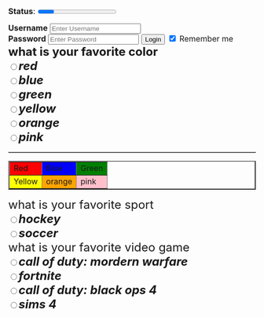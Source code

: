 <FONT SIZE=3><b>Status</b>: <progress> min="0" max="100" value="35"></progress><onclick><hide></onclick>
</progress><br/>
  <div class="container">
	  <label for="uname"><b>Username</b></label>
	  <input type="text" placeholder="Enter Username" name="uname" required><br />
	  <label for="psw"><b>Password</b></label>
	  <input type="password" placeholder="Enter Password" name="psw" required>
	  <button type="submit">Login</button>
	  <label>
		<input type="checkbox" checked="checked" name="remember"> Remember me
	  </label>
	</div>
<html>
   <head>
	  <title>first page</title>
   </head>
   <body>
   </body>
</html>
</body>
<FONT SIZE=5> <B>what is your favorite color</B><br />
<input type="radio" name="color" value=">red" /><FONT SIZE=5><I><B>red</B></I></FONT> <br />
<input type="radio" name="color" value="blue" /><I><B><FONT SIZE=5>blue</FONT></B></I> <br />
<input type="radio" name="color" value=">green" /><FONT SIZE=5><I><B>green</B></I></FONT> <br />
<input type="radio" name="color" value=">yellow" /><FONT SIZE=5><I><B>yellow</B></I></FONT> <br />
<input type="radio" name="color" value=">orange" /><FONT SIZE=5><I><B>orange</B></I></FONT> <br />
<input type="radio" name="color" value=">pink" /><FONT SIZE=5><I><B>pink</B></I></FONT> <br />
<TABLE border=></TABLE>
<table border="2">
	<tr>
		<td bgcolor="red">Red</td>
		<td bgcolor="blue">Blue</td>
		<td bgcolor="green">Green</td>
	</tr>
	<tr>
		<td bgcolor="yellow">Yellow</td>
		<td bgcolor="orange">orange</td>
		<td bgcolor="pink">pink</td>
	</tr>
</table>
<FONT SIZE=5 <b>what is your favorite sport</b><br />
<input type="radio" name="sport" value=">hockey" /><FONT SIZE=5><I><B>hockey</B></I></FONT> <br />
<input type="radio" name="sport" value=">soccer" /><FONT SIZE=5><I><B>soccer</B></I></FONT> <br />
<FONT SIZE=5 <b>what is your favorite video game</b><br />
<input type="radio" name="video game" value=">call of duty: modern warfare" /><FONT SIZE=5><I><B>call of duty: mordern warfare</B></I></FONT> <br />
<input type="radio" name="video game" value=">fortnite" /><FONT SIZE=5><I><B>fortnite</B></I></FONT> <br />
<input type="radio" name="video game" value=">call of duty: black ops 4" /><FONT SIZE=5><I><B>call of duty: black ops 4</B></I></FONT> <br />
<input type="radio" name="video game" value="sims 4" /><FONT SIZE=5><I><B>sims 4</B></I></FONT> <br /
<input type="submit" value="Submit" /> <form action="url" method="GET"><form action="url" method="POST">
